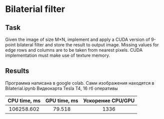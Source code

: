 # Bilaterial filter

## Task
Given the image of size M×N, implement and apply a CUDA version of 9-point bilateral filter and store the
result to output image. Missing values for edge rows and columns are to be taken from nearest pixels. CUDA
implementation must make use of texture memory.

## Results

Программа написана в google colab. Сами изображения находятся в Bilaterial.ipynb
Видеокарта Tesla T4, 16 гб оперативы

| CPU time, ms | GPU time, ms | Ускорение  CPU/GPU |
| :---:   | :-: | :-: |
| 106258.602 | 79.518 | 1336 |
